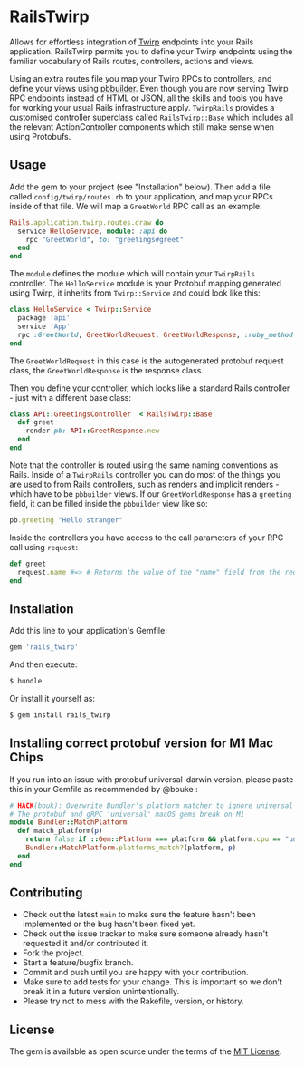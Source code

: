 # RailsTwirp

Allows for effortless integration of [Twirp](https://github.com/twitchtv/twirp) endpoints into your Rails application. RailsTwirp permits you to define your Twirp endpoints using the familiar vocabulary of Rails routes, controllers, actions and views.

Using an extra routes file you map your Twirp RPCs to controllers, and define your views using [pbbuilder.](https://github.com/cheddar-me/pbbuilder) Even though you are now serving Twirp RPC endpoints instead of HTML or JSON, all the skills and tools you have for working your usual Rails infrastructure apply. `TwirpRails` provides a customised controller superclass called `RailsTwirp::Base` which includes all the relevant ActionController components which still make sense when using Protobufs.

## Usage

Add the gem to your project (see "Installation" below). Then add a file called `config/twirp/routes.rb` to your application, and map your RPCs inside of that file. We will map a `GreetWorld` RPC call as an example:

```ruby
Rails.application.twirp.routes.draw do
  service HelloService, module: :api do
    rpc "GreetWorld", to: "greetings#greet"
  end
end
```

The `module` defines the module which will contain your `TwirpRails` controller. The `HelloService` module is your Protobuf mapping generated using Twirp, it inherits from `Twirp::Service` and could look like this:

```ruby
class HelloService < Twirp::Service
  package 'api'
  service 'App'
  rpc :GreetWorld, GreetWorldRequest, GreetWorldResponse, :ruby_method => :greet_world
end
```

The `GreetWorldRequest` in this case is the autogenerated protobuf request class, the `GreetWorldResponse` is the response class.

Then you define your controller, which looks like a standard Rails controller - just with a different base class:

```ruby
class API::GreetingsController  < RailsTwirp::Base
  def greet
    render pb: API::GreetResponse.new
  end
end
```

Note that the controller is routed using the same naming conventions as Rails. Inside of a `TwirpRails` controller you can do most of the things you are used to from Rails controllers, such as renders and implicit renders - which have to be `pbbuilder` views. If our `GreetWorldResponse` has a `greeting` field, it can be filled inside the `pbbuilder` view like so:

```ruby
pb.greeting "Hello stranger"
```

Inside the controllers you have access to the call parameters of your RPC call using `request`:

```ruby
def greet
  request.name #=> # Returns the value of the "name" field from the request Protobuf
end
```

## Installation
Add this line to your application's Gemfile:

```ruby
gem 'rails_twirp'
```

And then execute:
```bash
$ bundle
```

Or install it yourself as:
```bash
$ gem install rails_twirp
```

## Installing correct protobuf version for M1 Mac Chips

If you run into an issue with protobuf universal-darwin version, please paste this in your Gemfile as recommended by @bouke :

```ruby
# HACK(bouk): Overwrite Bundler's platform matcher to ignore universal CPU
# The protobuf and gRPC 'universal' macOS gems break on M1
module Bundler::MatchPlatform
  def match_platform(p)
    return false if ::Gem::Platform === platform && platform.cpu == "universal"
    Bundler::MatchPlatform.platforms_match?(platform, p)
  end
end
```

## Contributing

* Check out the latest `main` to make sure the feature hasn't been implemented or the bug hasn't been fixed yet.
* Check out the issue tracker to make sure someone already hasn't requested it and/or contributed it.
* Fork the project.
* Start a feature/bugfix branch.
* Commit and push until you are happy with your contribution.
* Make sure to add tests for your change. This is important so we don't break it in a future version unintentionally.
* Please try not to mess with the Rakefile, version, or history.

## License
The gem is available as open source under the terms of the [MIT License](https://opensource.org/licenses/MIT).
